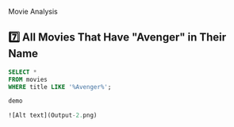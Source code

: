 Movie Analysis 

## 7️⃣ All Movies That Have "Avenger" in Their Name

```sql
SELECT *
FROM movies
WHERE title LIKE '%Avenger%';

demo

![Alt text](Output-2.png)
